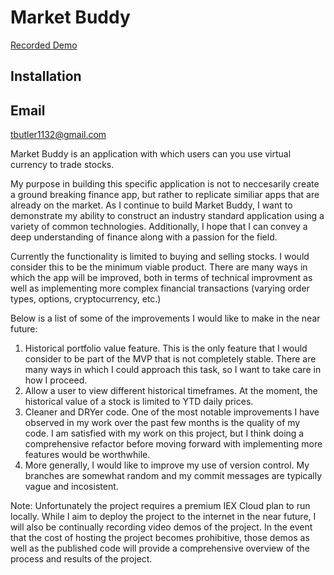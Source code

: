 # Market Buddy  

[Recorded Demo](https://youtu.be/AgCsgbkwLh0)

## Installation

## Email
tbutler1132@gmail.com
  
  Market Buddy is an application with which users can you use virtual currency to trade stocks. 

  My purpose in building this specific application is not to neccesarily create a ground breaking finance app, but rather to replicate similiar apps that are already on the market. As I continue to build Market Buddy, I want to demonstrate my ability to construct an industry standard application using a variety of common technologies. Additionally, I hope that I can convey a deep understanding of finance along with a passion for the field.

  Currently the functionality is limited to buying and selling stocks. I would consider this to be the minimum viable product. There are many ways in which the app will be improved, both in terms of technical improvment as well as implementing more complex financial transactions (varying order types, options, cryptocurrency, etc.)
  
 Below is a list of some of the improvements I would like to make in the near future:

1. Historical portfolio value feature. This is the only feature that I would consider to be part of the MVP that is not completely stable. There are many ways in which I could approach this task, so I want to take care in how I proceed.
2. Allow a user to view different historical timeframes. At the moment, the historical value of a stock is limited to YTD daily prices.
3. Cleaner and DRYer code. One of the most notable improvements I have observed in my work over the past few months is the quality of my code. I am satisfied with my work on this project, but I think doing a comprehensive refactor before moving forward with implementing more features would be worthwhile.
4. More generally, I would like to improve my use of version control. My branches are somewhat random and my commit messages are typically vague and incosistent.


Note: Unfortunately the project requires a premium IEX Cloud plan to run locally. While I aim to deploy the project to the internet in the near future, I will also be continually recording video demos of the project. In the event that the cost of hosting the project becomes prohibitive, those demos as well as the published code will provide a comprehensive overview of the process and results of the project.

